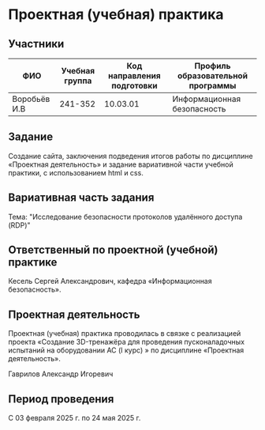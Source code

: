 # Проектная (учебная) практика

## Участники

| ФИО | Учебная группа | Код направления подготовки | Профиль образовательной программы |
|-|-|-|-|
| Воробьёв И.В |	241-352|	10.03.01|	Информационная безопасность|
## Задание

Создание сайта, заключения подведения итогов работы по дисциплине «Проектная деятельность» и задание вариативной части учебной практики, с использованием html и css.


## Вариативная часть задания

Тема: "Исследование безопасности протоколов удалённого доступа (RDP)"

## Ответственный по проектной (учебной) практике

Кесель Сергей Александрович, кафедра «Информационная безопасность».

## Проектная деятельность

Проектная (учебная) практика проводилась в связке с реализацией проекта «Создание 3D-тренажёра для проведения пусконаладочных испытаний на оборудовании АС (I курс) » по дисциплине «Проектная деятельность».

Гаврилов Александр Игоревич

## Период проведения

С 03 февраля 2025 г. по 24 мая 2025 г.
